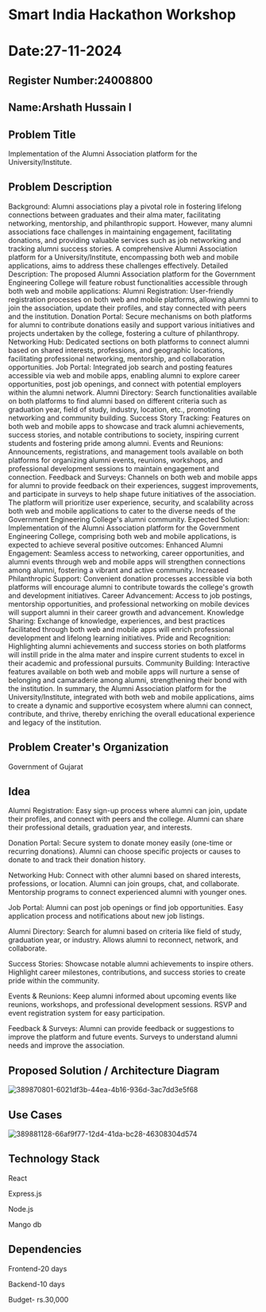 # Smart India Hackathon Workshop
# Date:27-11-2024
## Register Number:24008800
## Name:Arshath Hussain I
## Problem Title
Implementation of the Alumni Association platform for the University/Institute.
## Problem Description
Background: Alumni associations play a pivotal role in fostering lifelong connections between graduates and their alma mater, facilitating networking, mentorship, and philanthropic support. However, many alumni associations face challenges in maintaining engagement, facilitating donations, and providing valuable services such as job networking and tracking alumni success stories. A comprehensive Alumni Association platform for a University/Institute, encompassing both web and mobile applications, aims to address these challenges effectively. Detailed Description: The proposed Alumni Association platform for the Government Engineering College will feature robust functionalities accessible through both web and mobile applications: Alumni Registration: User-friendly registration processes on both web and mobile platforms, allowing alumni to join the association, update their profiles, and stay connected with peers and the institution. Donation Portal: Secure mechanisms on both platforms for alumni to contribute donations easily and support various initiatives and projects undertaken by the college, fostering a culture of philanthropy. Networking Hub: Dedicated sections on both platforms to connect alumni based on shared interests, professions, and geographic locations, facilitating professional networking, mentorship, and collaboration opportunities. Job Portal: Integrated job search and posting features accessible via web and mobile apps, enabling alumni to explore career opportunities, post job openings, and connect with potential employers within the alumni network. Alumni Directory: Search functionalities available on both platforms to find alumni based on different criteria such as graduation year, field of study, industry, location, etc., promoting networking and community building. Success Story Tracking: Features on both web and mobile apps to showcase and track alumni achievements, success stories, and notable contributions to society, inspiring current students and fostering pride among alumni. Events and Reunions: Announcements, registrations, and management tools available on both platforms for organizing alumni events, reunions, workshops, and professional development sessions to maintain engagement and connection. Feedback and Surveys: Channels on both web and mobile apps for alumni to provide feedback on their experiences, suggest improvements, and participate in surveys to help shape future initiatives of the association. The platform will prioritize user experience, security, and scalability across both web and mobile applications to cater to the diverse needs of the Government Engineering College's alumni community. Expected Solution: Implementation of the Alumni Association platform for the Government Engineering College, comprising both web and mobile applications, is expected to achieve several positive outcomes: Enhanced Alumni Engagement: Seamless access to networking, career opportunities, and alumni events through web and mobile apps will strengthen connections among alumni, fostering a vibrant and active community. Increased Philanthropic Support: Convenient donation processes accessible via both platforms will encourage alumni to contribute towards the college's growth and development initiatives. Career Advancement: Access to job postings, mentorship opportunities, and professional networking on mobile devices will support alumni in their career growth and advancement. Knowledge Sharing: Exchange of knowledge, experiences, and best practices facilitated through both web and mobile apps will enrich professional development and lifelong learning initiatives. Pride and Recognition: Highlighting alumni achievements and success stories on both platforms will instill pride in the alma mater and inspire current students to excel in their academic and professional pursuits. Community Building: Interactive features available on both web and mobile apps will nurture a sense of belonging and camaraderie among alumni, strengthening their bond with the institution. In summary, the Alumni Association platform for the University/Institute, integrated with both web and mobile applications, aims to create a dynamic and supportive ecosystem where alumni can connect, contribute, and thrive, thereby enriching the overall educational experience and legacy of the institution.
## Problem Creater's Organization
Government of Gujarat

## Idea

Alumni Registration: Easy sign-up process where alumni can join, update their profiles, and connect with peers and the college. Alumni can share their professional details, graduation year, and interests.

Donation Portal: Secure system to donate money easily (one-time or recurring donations). Alumni can choose specific projects or causes to donate to and track their donation history.

Networking Hub: Connect with other alumni based on shared interests, professions, or location. Alumni can join groups, chat, and collaborate. Mentorship programs to connect experienced alumni with younger ones.

Job Portal: Alumni can post job openings or find job opportunities. Easy application process and notifications about new job listings.

Alumni Directory: Search for alumni based on criteria like field of study, graduation year, or industry. Allows alumni to reconnect, network, and collaborate.

Success Stories: Showcase notable alumni achievements to inspire others. Highlight career milestones, contributions, and success stories to create pride within the community.

Events & Reunions: Keep alumni informed about upcoming events like reunions, workshops, and professional development sessions. RSVP and event registration system for easy participation.

Feedback & Surveys: Alumni can provide feedback or suggestions to improve the platform and future events. Surveys to understand alumni needs and improve the association.

## Proposed Solution / Architecture Diagram

![389870801-6021df3b-44ea-4b16-936d-3ac7dd3e5f68](https://github.com/user-attachments/assets/f498beb3-18a4-4c1b-8f19-1a9d54c0e20e)

## Use Cases

![389881128-66af9f77-12d4-41da-bc28-46308304d574](https://github.com/user-attachments/assets/6b83d713-a5f0-4607-b3d2-fdccfeaa00a8)

## Technology Stack

React

Express.js

Node.js

Mango db

## Dependencies

Frontend-20 days

Backend-10 days

Budget- rs.30,000

